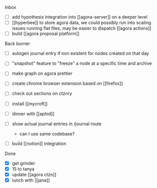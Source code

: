 Inbox
- [ ] add hypothesis integration into [[agora-server]] on a deeper level
- [ ] [[hyperbee]] to store agora data, we could possibly run into scaling issues running flat files, may be easier to dispatch [[agora actions]]
- [ ] build [[agora proposal platform]]

Back burner
- [ ] autogen journal entry if non existent for nodes created on that day
- [ ] "snapshot" feature to "freeze" a node at a specific time and archive
- [ ] make graph on agora prettier
- [ ] create chrome browser extension based on [[firefox]]
- [ ] check out sections on ctznry
- [ ] install [[mycroft]]
- [ ] dinner with [[aphid]]
- [ ] show actual journal entries in /journal route
	- can I use same codebase?
- [ ] build [[notion]] integration


Done
- [x] get grinder
- [x] 15 to tanya
- [x] update [[agora ctzn]]
- [x] lunch with [[jana]]
